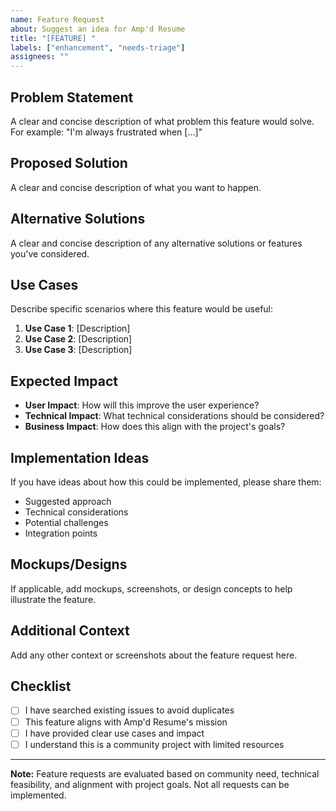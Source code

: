 ```yaml
---
name: Feature Request
about: Suggest an idea for Amp'd Resume
title: "[FEATURE] "
labels: ["enhancement", "needs-triage"]
assignees: ""
---
```


## Problem Statement

A clear and concise description of what problem this feature would solve. For example: "I'm always
frustrated when [...]"

## Proposed Solution

A clear and concise description of what you want to happen.

## Alternative Solutions

A clear and concise description of any alternative solutions or features you've considered.

## Use Cases

Describe specific scenarios where this feature would be useful:

1. **Use Case 1**: [Description]
2. **Use Case 2**: [Description]
3. **Use Case 3**: [Description]

## Expected Impact

- **User Impact**: How will this improve the user experience?
- **Technical Impact**: What technical considerations should be considered?
- **Business Impact**: How does this align with the project's goals?

## Implementation Ideas

If you have ideas about how this could be implemented, please share them:

- Suggested approach
- Technical considerations
- Potential challenges
- Integration points

## Mockups/Designs

If applicable, add mockups, screenshots, or design concepts to help illustrate the feature.

## Additional Context

Add any other context or screenshots about the feature request here.

## Checklist

- [ ] I have searched existing issues to avoid duplicates
- [ ] This feature aligns with Amp'd Resume's mission
- [ ] I have provided clear use cases and impact
- [ ] I understand this is a community project with limited resources

---

**Note:** Feature requests are evaluated based on community need, technical feasibility, and
alignment with project goals. Not all requests can be implemented.
